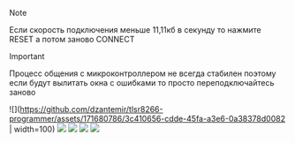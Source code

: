 > [!NOTE]
> Если скорость подключения меньше 11,11кб в секунду то нажмите RESET а потом заново CONNECT

> [!IMPORTANT]
> Процесс общения с микроконтроллером не всегда стабилен поэтому если будут вылитать окна с ошибками то просто переподключайтесь заново


![](https://github.com/dzantemir/tlsr8266-programmer/assets/171680786/3c410656-cdde-45fa-a3e6-0a38378d0082 | width=100)
![](https://github.com/dzantemir/tlsr8266-programmer/assets/171680786/801d637a-bac5-4c9e-aa67-4c5cca11f727)
![](https://github.com/dzantemir/tlsr8266-programmer/assets/171680786/091c4570-3b0d-46c2-b555-95ae49f37d0a)
![](https://github.com/dzantemir/tlsr8266-programmer/assets/171680786/83c3fcb5-e862-435c-85e6-3d389429d7f8)
![](https://github.com/dzantemir/tlsr8266-programmer/assets/171680786/99e74215-9c3d-4745-8622-038d4ea10ed4)
